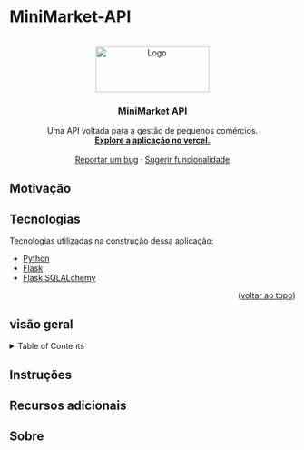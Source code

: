 # MiniMarket-API

<br />
<div align="center">
  <a href="https://github.com/othneildrew/Best-README-Template">
    <img src="https://github.com/RobsonMT/MiniMarket-API/blob/feat/readme/assets/mmlogo.png?raw=true" alt="Logo" width="200" height="80">
  </a>

  <h3 align="center">MiniMarket API</h3>

  <p align="center">
    Uma API voltada para a gestão de pequenos comércios.
    <br />
    <a href="https://github.com/othneildrew/Best-README-Template"><strong>Explore a aplicação no vercel.</strong></a>
    <br />
    <br /> 
    <a href="https://github.com/othneildrew/Best-README-Template/issues">Reportar um bug</a>
    ·
    <a href="https://github.com/othneildrew/Best-README-Template/issues">Sugerir funcionalidade</a>
  </p>
</div>

## Motivação

## Tecnologias

Tecnologias utilizadas na construção dessa aplicação:

- [Python](https://www.python.org/)
- [Flask](https://flask.palletsprojects.com/en/2.1.x/)
- [Flask SQLALchemy](https://flask-sqlalchemy.palletsprojects.com/en/2.x/)

<p align="right">(<a href="#top">voltar ao topo</a>)</p>

## visão geral

<details>
  <summary>Table of Contents</summary>
  <ol>
    <li>
      <a href="#motivacao">Sobre o projeto</a>
      <ul>
        <li><a href="#tecnologias">Tecnologias</a></li>
      </ul>
    </li>
    <li>
      <a href="#instrucoes">Instruções</a>
      <ul>
        <li><a href="#prerequisitos">Prerequisitos</a></li>
        <li><a href="#instalacao">Instalação</a></li>
      </ul>
    </li>
    <li><a href="#usage">Usage</a></li>
    <li><a href="#roadmap">Roadmap</a></li>
    <li><a href="#contributing">Contributing</a></li>
    <li><a href="#license">License</a></li>
    <li><a href="#contact">Contact</a></li>
    <li><a href="#acknowledgments">Acknowledgments</a></li>
  </ol>
</details>

<!-- ├── README.md
├── data
├── gen
│ ├── analysis
│ ├── data-preparation
│ └── paper
└── src
├── analysis
├── data-preparation
└── paper -->

## Instruções

## Recursos adicionais

## Sobre

